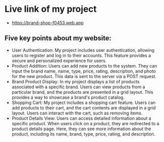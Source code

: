 # Live link of my project

- https://brand-shop-f0453.web.app

## Five key points about my website:

- User Authentication: My project includes user authentication, allowing users to register and log in to their accounts. This feature provides a secure and personalized experience for users.
- Product Addition: Users can add new products to the system. They can input the brand name, name, type, price, rating, description, and photo for the new product. This data is sent to the server via a POST request.
- Brand Product Display: In my project displays a list of products associated with a specific brand. Users can view products from a particular brand, and the products are presented in a grid layout. This provides a way to showcase a brand's product catalog.
- Shopping Cart: My project includes a shopping cart feature. Users can add products to their cart, and the cart contents are displayed in a grid layout. Users can interact with the cart, such as removing items.
- Product Details View: Users can access detailed information about a specific product. When users click on a product, they are redirected to a product details page. Here, they can see more information about the product, including its name, brand, type, price, rating, and description.
